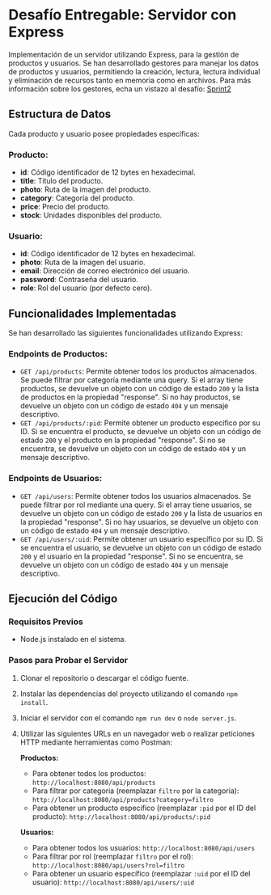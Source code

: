 # Desafío Entregable: Servidor con Express

Implementación de un servidor utilizando Express, para la gestión de productos y usuarios. Se han desarrollado gestores para manejar los datos de productos y usuarios, permitiendo la creación, lectura, lectura individual y eliminación de recursos tanto en memoria como en archivos.
Para más información sobre los gestores, echa un vistazo al desafío: [Sprint2](https://github.com/juanp1996/servernode/tree/sprint2)

## Estructura de Datos

Cada producto y usuario posee propiedades específicas:

### Producto:
- **id**: Código identificador de 12 bytes en hexadecimal.
- **title**: Título del producto.
- **photo**: Ruta de la imagen del producto.
- **category**: Categoría del producto.
- **price**: Precio del producto.
- **stock**: Unidades disponibles del producto.

### Usuario:
- **id**: Código identificador de 12 bytes en hexadecimal.
- **photo**: Ruta de la imagen del usuario.
- **email**: Dirección de correo electrónico del usuario.
- **password**: Contraseña del usuario.
- **role**: Rol del usuario (por defecto cero).

## Funcionalidades Implementadas

Se han desarrollado las siguientes funcionalidades utilizando Express:

### Endpoints de Productos:
- `GET /api/products`: Permite obtener todos los productos almacenados. Se puede filtrar por categoría mediante una query. Si el array tiene productos, se devuelve un objeto con un código de estado `200` y la lista de productos en la propiedad "response". Si no hay productos, se devuelve un objeto con un código de estado `404` y un mensaje descriptivo.
- `GET /api/products/:pid`: Permite obtener un producto específico por su ID. Si se encuentra el producto, se devuelve un objeto con un código de estado `200` y el producto en la propiedad "response". Si no se encuentra, se devuelve un objeto con un código de estado `404` y un mensaje descriptivo.

### Endpoints de Usuarios:
- `GET /api/users`: Permite obtener todos los usuarios almacenados. Se puede filtrar por rol mediante una query. Si el array tiene usuarios, se devuelve un objeto con un código de estado `200` y la lista de usuarios en la propiedad "response". Si no hay usuarios, se devuelve un objeto con un código de estado `404` y un mensaje descriptivo.
- `GET /api/users/:uid`: Permite obtener un usuario específico por su ID. Si se encuentra el usuario, se devuelve un objeto con un código de estado `200` y el usuario en la propiedad "response". Si no se encuentra, se devuelve un objeto con un código de estado `404` y un mensaje descriptivo.

## Ejecución del Código

### Requisitos Previos
- Node.js instalado en el sistema.

### Pasos para Probar el Servidor
1. Clonar el repositorio o descargar el código fuente.
2. Instalar las dependencias del proyecto utilizando el comando `npm install`.
3. Iniciar el servidor con el comando `npm run dev` o `node server.js`.
4. Utilizar las siguientes URLs en un navegador web o realizar peticiones HTTP mediante herramientas como Postman:

   **Productos:**
   - Para obtener todos los productos: `http://localhost:8080/api/products`
   - Para filtrar por categoria (reemplazar `filtro` por la categoria): `http://localhost:8080/api/products?category=filtro`
   - Para obtener un producto específico (reemplazar `:pid` por el ID del producto): `http://localhost:8080/api/products/:pid`
     
    **Usuarios:**
   - Para obtener todos los usuarios: `http://localhost:8080/api/users`
   - Para filtrar por rol (reemplazar `filtro` por el rol): `http://localhost:8080/api/users?rol=filtro`
   - Para obtener un usuario específico (reemplazar `:uid` por el ID del usuario): `http://localhost:8080/api/users/:uid`

